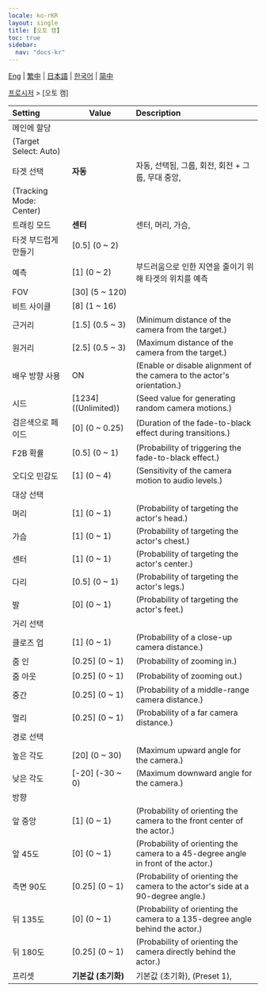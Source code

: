 ```yaml
---
locale: ko-rKR
layout: single
title: [오토 캠]
toc: true
sidebar:
  nav: "docs-kr"
---
```

[Eng](/dancexr/menu/2025.4/motion/auto_cam) | [繁中](/tw/dancexr/menu/2025.4/motion/auto_cam) | [日本語](/jp/dancexr/menu/2025.4/motion/auto_cam) | [한국어](/kr/dancexr/menu/2025.4/motion/auto_cam) | [简中](/zh/dancexr/menu/2025.4/motion/auto_cam)

[프로시저](../menu#프로시저) > [오토 캠]



| Setting | Value | Description |
| :--- | --- | :--- |
| 메인에 할당 || 
| (Target Select: Auto) || 
| 타겟 선택 | **자동** | 자동, 선택됨, 그룹, 회전, 회전 + 그룹, 무대 중앙,  |
| (Tracking Mode: Center) || 
| 트래킹 모드 | **센터** | 센터, 머리, 가슴,  |
| 타겟 부드럽게 만들기 | [0.5] (0 ~ 2) | 
| 예측 | [1] (0 ~ 2) | 부드러움으로 인한 지연을 줄이기 위해 타겟의 위치를 예측
| FOV | [30] (5 ~ 120) | 
| 비트 사이클 | [8] (1 ~ 16) | 
| 근거리 | [1.5] (0.5 ~ 3) | (Minimum distance of the camera from the target.)
| 원거리 | [2.5] (0.5 ~ 3) | (Maximum distance of the camera from the target.)
| 배우 방향 사용 | ON | (Enable or disable alignment of the camera to the actor's orientation.)
| 시드 | [1234] ((Unlimited)) | (Seed value for generating random camera motions.)
| 검은색으로 페이드 | [0] (0 ~ 0.25) | (Duration of the fade-to-black effect during transitions.)
| F2B 확률 | [0.5] (0 ~ 1) | (Probability of triggering the fade-to-black effect.)
| 오디오 민감도 | [1] (0 ~ 4) | (Sensitivity of the camera motion to audio levels.)
| 대상 선택 || 
| 머리 | [1] (0 ~ 1) | (Probability of targeting the actor's head.)
| 가슴 | [1] (0 ~ 1) | (Probability of targeting the actor's chest.)
| 센터 | [1] (0 ~ 1) | (Probability of targeting the actor's center.)
| 다리 | [0.5] (0 ~ 1) | (Probability of targeting the actor's legs.)
| 발 | [0] (0 ~ 1) | (Probability of targeting the actor's feet.)
| 거리 선택 || 
| 클로즈 업 | [1] (0 ~ 1) | (Probability of a close-up camera distance.)
| 줌 인 | [0.25] (0 ~ 1) | (Probability of zooming in.)
| 줌 아웃 | [0.25] (0 ~ 1) | (Probability of zooming out.)
| 중간 | [0.25] (0 ~ 1) | (Probability of a middle-range camera distance.)
| 멀리 | [0.25] (0 ~ 1) | (Probability of a far camera distance.)
| 경로 선택 || 
| 높은 각도 | [20] (0 ~ 30) | (Maximum upward angle for the camera.)
| 낮은 각도 | [-20] (-30 ~ 0) | (Maximum downward angle for the camera.)
| 방향 || 
| 앞 중앙 | [1] (0 ~ 1) | (Probability of orienting the camera to the front center of the actor.)
| 앞 45도 | [0] (0 ~ 1) | (Probability of orienting the camera to a 45-degree angle in front of the actor.)
| 측면 90도 | [0.25] (0 ~ 1) | (Probability of orienting the camera to the actor's side at a 90-degree angle.)
| 뒤 135도 | [0] (0 ~ 1) | (Probability of orienting the camera to a 135-degree angle behind the actor.)
| 뒤 180도 | [0.25] (0 ~ 1) | (Probability of orienting the camera directly behind the actor.)
| 프리셋 | **기본값 (초기화)** | 기본값 (초기화), (Preset 1),  |

